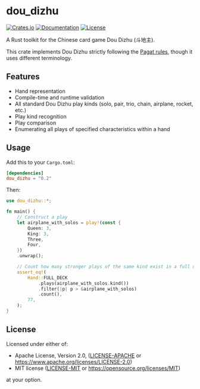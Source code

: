# dou_dizhu

[![Crates.io](https://img.shields.io/crates/v/dou_dizhu)](https://crates.io/crates/dou_dizhu)
[![Documentation](https://img.shields.io/docsrs/dou_dizhu)](https://docs.rs/dou_dizhu)
[![License](https://img.shields.io/crates/l/dou_dizhu)](#license)

A Rust toolkit for the Chinese card game Dou Dizhu (斗地主).

This crate implements Dou Dizhu strictly following the [Pagat rules](https://www.pagat.com/climbing/doudizhu.html), though it uses different terminology.

## Features

- Hand representation
- Compile-time and runtime validation
- All standard Dou Dizhu play kinds (solo, pair, trio, chain, airplane, rocket, etc.)
- Play kind recognition
- Play comparison
- Enumerating all plays of specified characteristics within a hand

## Usage

Add this to your `Cargo.toml`:

```toml
[dependencies]
dou_dizhu = "0.2"
```

Then:

```rust
use dou_dizhu::*;

fn main() {
    // Construct a play
    let airplane_with_solos = play!(const {
        Queen: 3,
        King: 3,
        Three,
        Four,
    })
    .unwrap();

    // Count how many stronger plays of the same kind exist in a full deck
    assert_eq!(
        Hand::FULL_DECK
            .plays(airplane_with_solos.kind())
            .filter(|p| p > &airplane_with_solos)
            .count(),
        77,
    );
}
```

## License

Licensed under either of:

- Apache License, Version 2.0, ([LICENSE-APACHE](LICENSE-APACHE) or https://www.apache.org/licenses/LICENSE-2.0)
- MIT license ([LICENSE-MIT](LICENSE-MIT) or https://opensource.org/licenses/MIT)

at your option.